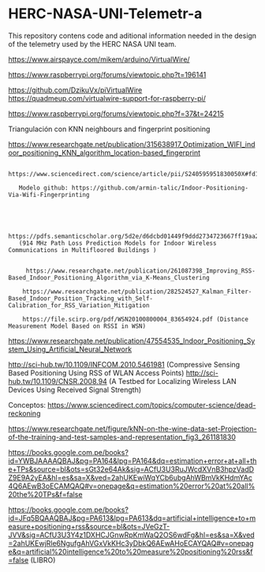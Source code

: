 # HERC-NASA-UNI-Telemetr-a
This repository contens code and aditional information needed in the design of the telemetry used by the HERC NASA UNI team.

https://www.airspayce.com/mikem/arduino/VirtualWire/

https://www.raspberrypi.org/forums/viewtopic.php?t=196141

https://github.com/DzikuVx/piVirtualWire
https://quadmeup.com/virtualwire-support-for-raspberry-pi/

https://www.raspberrypi.org/forums/viewtopic.php?f=37&t=24215



  Triangulación con KNN neighbours and fingerprint positioning
  
  https://www.researchgate.net/publication/315638917_Optimization_WIFI_indoor_positioning_KNN_algorithm_location-based_fingerprint

       https://www.sciencedirect.com/science/article/pii/S240595951830050X#fd1
      
       Modelo github: https://github.com/armin-talic/Indoor-Positioning-Via-Wifi-Fingerprinting


       

       https://pdfs.semanticscholar.org/5d2e/d6dcbd01449f9ddd2734723667ff19aa2947.pdf
       (914 MHz Path Loss Prediction Models for Indoor Wireless Communications in Multifloored Buildings )
        

         https://www.researchgate.net/publication/261087398_Improving_RSS-Based_Indoor_Positioning_Algorithm_via_K-Means_Clustering

        https://www.researchgate.net/publication/282524527_Kalman_Filter-Based_Indoor_Position_Tracking_with_Self-Calibration_for_RSS_Variation_Mitigation

        https://file.scirp.org/pdf/WSN20100800004_83654924.pdf (Distance Measurement Model Based on RSSI in WSN)


https://www.researchgate.net/publication/47554535_Indoor_Positioning_System_Using_Artificial_Neural_Network


http://sci-hub.tw/10.1109/INFCOM.2010.5461981 (Compressive Sensing Based Positioning Using
RSS of WLAN Access Points)
http://sci-hub.tw/10.1109/CNSR.2008.94 (A Testbed for Localizing Wireless LAN Devices Using Received Signal Strength)



Conceptos:
https://www.sciencedirect.com/topics/computer-science/dead-reckoning

https://www.researchgate.net/figure/kNN-on-the-wine-data-set-Projection-of-the-training-and-test-samples-and-representation_fig3_261181830

https://books.google.com.pe/books?id=YWBJAAAAQBAJ&pg=PA164&lpg=PA164&dq=estimation+error+at+all+the+TPs&source=bl&ots=sGt32e64Ak&sig=ACfU3U3RuJWcdXVnB3hpzVadDZ9E9A2yEA&hl=es&sa=X&ved=2ahUKEwiWqYCb6ubgAhWBmVkKHdmYAc4Q6AEwB3oECAMQAQ#v=onepage&q=estimation%20error%20at%20all%20the%20TPs&f=false

https://books.google.com.pe/books?id=JFq5BQAAQBAJ&pg=PA613&lpg=PA613&dq=artificial+intelligence+to+measure+positioning+rss&source=bl&ots=JVeGzT-JVV&sig=ACfU3U3Y4z1DXHCJGnwRpKmWaQ2OS6wdFg&hl=es&sa=X&ved=2ahUKEwjRle6NgufgAhVGxVkKHc3yDbkQ6AEwAHoECAYQAQ#v=onepage&q=artificial%20intelligence%20to%20measure%20positioning%20rss&f=false (LIBRO)
